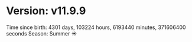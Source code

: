# Version: v11.9.9
Time since birth: 4301 days, 103224 hours, 6193440 minutes, 371606400 seconds
Season: Summer ☀️
